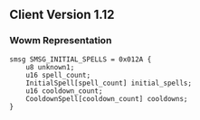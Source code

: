 ## Client Version 1.12

### Wowm Representation
```rust,ignore
smsg SMSG_INITIAL_SPELLS = 0x012A {
    u8 unknown1;    
    u16 spell_count;    
    InitialSpell[spell_count] initial_spells;    
    u16 cooldown_count;    
    CooldownSpell[cooldown_count] cooldowns;    
}

```
